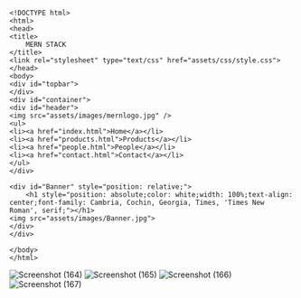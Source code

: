 ```
<!DOCTYPE html>
<html>
<head>
<title>
    MERN STACK
</title>
<link rel="stylesheet" type="text/css" href="assets/css/style.css">
</head>
<body>
<div id="topbar">
</div>
<div id="container">
<div id="header">
<img src="assets/images/mernlogo.jpg" />
<ul>
<li><a href="index.html">Home</a></li>
<li><a href="products.html">Products</a></li>
<li><a href="people.html">People</a></li>
<li><a href="contact.html">Contact</a></li>
</ul>
</div>

<div id="Banner" style="position: relative;">
    <h1 style="position: absolute;color: white;width: 100%;text-align: center;font-family: Cambria, Cochin, Georgia, Times, 'Times New Roman', serif;"></h1>
<img src="assets/images/Banner.jpg"> 
</div>
</div>
 
</body>
</html>
```
![Screenshot (164)](https://github.com/Saravanan123456789/css-project/assets/127467412/b7903fb3-a19d-4304-9d93-576d6cc779e5)
![Screenshot (165)](https://github.com/Saravanan123456789/css-project/assets/127467412/d23fd5d9-3bcc-4308-babf-c514b9cdc677)
![Screenshot (166)](https://github.com/Saravanan123456789/css-project/assets/127467412/91ec1408-aa18-470d-ab9a-bb56edb94944)
![Screenshot (167)](https://github.com/Saravanan123456789/css-project/assets/127467412/8684400b-3ed5-4c1c-987c-07d0f4a351ff)

